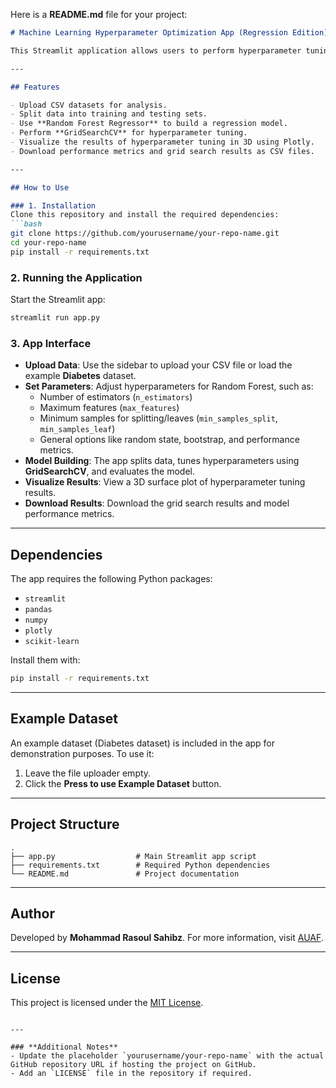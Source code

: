 Here is a **README.md** file for your project:

```markdown
# Machine Learning Hyperparameter Optimization App (Regression Edition)

This Streamlit application allows users to perform hyperparameter tuning for a regression model using the **Random Forest** algorithm. The app provides an interactive interface to upload datasets, set hyperparameters, and visualize the model's performance.

---

## Features

- Upload CSV datasets for analysis.
- Split data into training and testing sets.
- Use **Random Forest Regressor** to build a regression model.
- Perform **GridSearchCV** for hyperparameter tuning.
- Visualize the results of hyperparameter tuning in 3D using Plotly.
- Download performance metrics and grid search results as CSV files.

---

## How to Use

### 1. Installation
Clone this repository and install the required dependencies:
```bash
git clone https://github.com/yourusername/your-repo-name.git
cd your-repo-name
pip install -r requirements.txt
```

### 2. Running the Application
Start the Streamlit app:
```bash
streamlit run app.py
```

### 3. App Interface
- **Upload Data**: Use the sidebar to upload your CSV file or load the example **Diabetes** dataset.
- **Set Parameters**: Adjust hyperparameters for Random Forest, such as:
  - Number of estimators (`n_estimators`)
  - Maximum features (`max_features`)
  - Minimum samples for splitting/leaves (`min_samples_split`, `min_samples_leaf`)
  - General options like random state, bootstrap, and performance metrics.
- **Model Building**: The app splits data, tunes hyperparameters using **GridSearchCV**, and evaluates the model.
- **Visualize Results**: View a 3D surface plot of hyperparameter tuning results.
- **Download Results**: Download the grid search results and model performance metrics.

---

## Dependencies

The app requires the following Python packages:
- `streamlit`
- `pandas`
- `numpy`
- `plotly`
- `scikit-learn`

Install them with:
```bash
pip install -r requirements.txt
```

---

## Example Dataset

An example dataset (Diabetes dataset) is included in the app for demonstration purposes. To use it:
1. Leave the file uploader empty.
2. Click the **Press to use Example Dataset** button.

---

## Project Structure

```plaintext
.
├── app.py                  # Main Streamlit app script
├── requirements.txt        # Required Python dependencies
└── README.md               # Project documentation
```

---

## Author

Developed by **Mohammad Rasoul Sahibz**. For more information, visit [AUAF](https://auaf.edu.af/).

---

## License

This project is licensed under the [MIT License](LICENSE).

```

---

### **Additional Notes**
- Update the placeholder `yourusername/your-repo-name` with the actual GitHub repository URL if hosting the project on GitHub.
- Add an `LICENSE` file in the repository if required.
